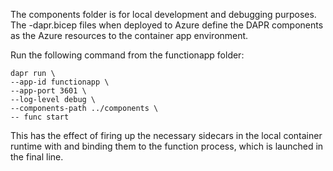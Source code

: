 The components folder is for local development and debugging purposes. The -dapr.bicep files when deployed to Azure define the DAPR components as the Azure resources to the container app environment.

Run the following command from the functionapp folder:
```
dapr run \
--app-id functionapp \
--app-port 3601 \
--log-level debug \
--components-path ../components \
-- func start
```

This has the effect of firing up the necessary sidecars in the local container runtime with and binding them to the function process, which is launched in the final line.
